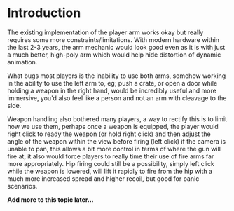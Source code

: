 # Introduction #

The existing implementation of the player arm works okay but really requires some more constraints/limitations.  With modern hardware within the last 2-3 years, the arm mechanic would look good even as it is with just a much better, high-poly arm which would help hide distortion of dynamic animation.

What bugs most players is the inability to use both arms, somehow working in the ability to use the left arm to, eg; push a crate, or open a door while holding a weapon in the right hand, would be incredibly useful and more immersive, you'd also feel like a person and not an arm with cleavage to the side.

Weapon handling also bothered many players, a way to rectify this is to limit how we use them, perhaps once a weapon is equipped, the player would right click to ready the weapon (or hold right click) and then adjust the angle of the weapon within the view before firing (left click) if the camera is unable to pan, this allows a bit more control in terms of where the gun will fire at, it also would force players to really time their use of fire arms far more appropriately.  Hip firing could still be a possibility, simply left click while the weapon is lowered, will lift it rapidly to fire from the hip with a much more increased spread and higher recoil, but good for panic scenarios.

**Add more to this topic later...**